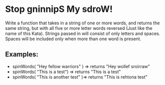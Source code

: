 <h1>Stop gninnipS My sdroW!</h1>

<p>Write a function that takes in a string of one or more words, and returns the same string, but with all five or more letter words reversed (Just like the name of this Kata). Strings passed in will consist of only letters and spaces. Spaces will be included only when more than one word is present.</p>

<h2>Examples:</h2>

<ul>
<li>spinWords( "Hey fellow warriors" ) => returns "Hey wollef sroirraw" </li>
<li>spinWords( "This is a test") => returns "This is a test" </li>
<li>spinWords( "This is another test" )=> returns "This is rehtona test"</li>
</ul>

